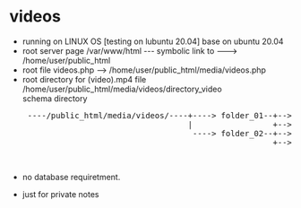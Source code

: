 # videos

- running on LINUX OS [testing on lubuntu 20.04] base on ubuntu 20.04
- root server page /var/www/html --- symbolic link to ---> /home/user/public_html
- root file videos.php --> /home/user/public_html/media/videos.php
- root directory for (video).mp4 file /home/user/public_html/media/videos/directory_video
  <br>schema directory
  <pre>
   ----/public_html/media/videos/----+----> folder_01--+-->video_00.mp4
                                     |                 +-->video_01.mp4 ..etc
                                      ----> folder_02--+-->video_f00.mp4
                                                       +-->video_f01.mp4
 </pre><br>                                               
- no database requiretment.

- just for private notes
